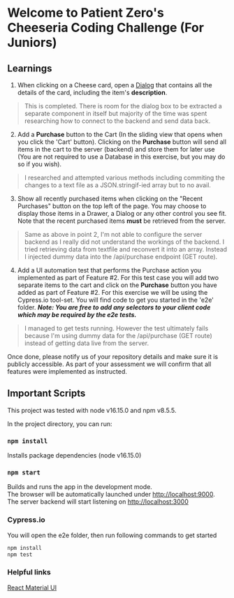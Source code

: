 # Welcome to Patient Zero's Cheeseria Coding Challenge (For Juniors)

## Learnings

1. When clicking on a Cheese card, open a [Dialog](https://material-ui.com/components/dialogs/#dialog) that contains all the details of the card, including the item's **description**.

> This is completed. There is room for the dialog box to be extracted a separate component in itself but majority of the time was spent researching how to connect to the backend and send data back. 

2. Add a **Purchase** button to the Cart (In the sliding view that opens when you click the 'Cart' button). Clicking on the **Purchase** button will send all items in the cart to the server (backend) and store them for later use (You are not required to use a Database in this exercise, but you may do so if you wish).

> I researched and attempted various methods including commiting the changes to a text file as a JSON.stringif-ied array but to no avail.

3. Show all recently purchased items when clicking on the "Recent Purchases" button on the top left of the page. You may choose to display those items in a Drawer, a Dialog or any other control you see fit. Note that the recent purchased items **must** be retrieved from the server.

> Same as above in point 2, I'm not able to configure the server backend as I really did not understand the workings of the backend. I tried retrieving data from textfile and reconvert it into an array. Instead I injected dummy data into the /api/purchase endpoint (GET route).

4. Add a UI automation test that performs the Purchase action you implemented as part of Feature #2. For this test case you will add two separate items to the cart and click on the **Purchase** button you have added as part of Feature #2.
For this exercise we will be using the Cypress.io tool-set. You will find code to get you started in the 'e2e' folder.
***Note: You are free to add any selectors to your client code which may be required by the e2e tests.***

> I managed to get tests running. However the test ultimately fails because I'm using dummy data for the /api/purchase (GET route) instead of getting data live from the server.

Once done, please notify us of your repository details and make sure it is publicly accessible. As part of your assessment we will confirm that all features were implemented as instructed.

## Important Scripts

This project was tested with node v16.15.0 and npm v8.5.5.

In the project directory, you can run:

### `npm install`

Installs package dependencies (node v16.15.0)

### `npm start`

Builds and runs the app in the development mode.\
The browser will be automatically launched under [http://localhost:9000](http://localhost:9000).
The server backend will start listening on [http://localhost:3000](http://localhost:3000)

### Cypress.io

You will open the e2e folder, then run following commands to get started

```bash
npm install
npm test
```

### Helpful links

[React Material UI](https://material-ui.com/getting-started/usage/)